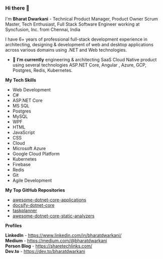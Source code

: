 ### Hi there 👋

I'm **Bharat Dwarkani** - Technical Product Manager, Product Owner Scrum Master, Tech Enthusiast, Full Stack Software Engineer working at Syncfusion, Inc. from Chennai, India

I have 6+ years of professional full-stack development experience in architecting, designing & development of web and desktop applications across various domains using .NET and Web technologies.

- 🔭 **I’m currently** engineering & architecting SaaS Cloud Native product using several technologies ASP.NET Core, Angular , Azure, GCP, Postgres, Redis, Kubernetes.

**My Tech Skills** 
- Web Development
- C#
- ASP.NET Core
- MS SQL
- Postgres
- MySQL
- WPF
- HTML
- JavaScript
- CSS
- Cloud
- Microsoft Azure
- Google Cloud Platform
- Kubernetes
- Firebase
- Redis
- Git
- Agile Development

**My Top GitHub Repositories**
 - [awesome-dotnet-core-applications](https://github.com/bharatdwarkani/awesome-dotnet-core-applications)  
 - [docsify-dotnet-core](https://github.com/bharatdwarkani/docsify-dotnet-core)
 - [taskplanner](https://github.com/syncfusion/taskplanner)
 - [awesome-dotnet-core-static-analyzers](https://github.com/bharatdwarkani/awesome-dotnet-core-static-analyzers)

**Profiles**

**LinkedIn** - https://www.linkedin.com/in/bharatdwarkani/  
**Medium** - https://medium.com/@bharatdwarkani  
**Person Blog** - https://sharetechlinks.com/  
**Dev.to** - https://dev.to/bharatdwarkani  

